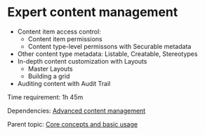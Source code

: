 # Expert content management



- Content item access control:
	- Content item permissions
	- Content type-level permissons with Securable metadata
- Other content type metadata: Listable, Creatable, Stereotypes
- In-depth content customization with Layouts
	- Master Layouts
	- Building a grid
- Auditing content with Audit Trail

Time requirement: 1h 45m

Dependencies: [Advanced content management](AdvancedContentManagement)

Parent topic: [Core concepts and basic usage](./)